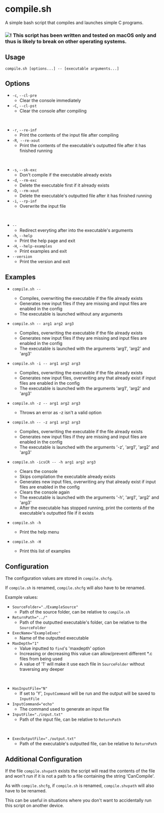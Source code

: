 # compile.sh

A simple bash script that compiles and launches simple C programs.
### ![!](https://via.placeholder.com/15/ff1111/ff1111.png) **This script has been written and tested on macOS only and thus is likely to break on other operating systems.**

## Usage
	compile.sh [options...] -- [executable arguments...]

## Options

 - `-c`, `--cl-pre`
	 - Clear the console immediately
 - `-C`, `--cl-pst`
	 - Clear the console after compiling
<br>

 - `-r`, `--re-inf`
	 - Print the contents of the input file after compiling
 - `-R`,` --re-xout`
	 - Print the contents of the executable's outputted file after it has finished running
<br>

 - `-s`, `--sk-exc`
	 - Don't compile if the executable already exists
 - `-d`, `--rm-exc`
	 - Delete the executable first if it already exists
 - `-D`, `--rm-xout`
	 - Delete the executable's outputted file after it has finished running
 - `-i`, `--rp-inf`
	 - Overwrite the input file
<br>

 - `--`
	 - Redirect everyting after into the executable's arguments
 - `-h`, `--help`
	 - Print the help page and exit
 - `-H`, `--help-examples`
	 - Print examples and exit
 - `--version`
	 - Print the version and exit

## Examples

 - `compile.sh --`
	 - Compiles, overwriting the executable if the file already exists
	 - Generates new input files if they are missing and input files are enabled in the config
	 - The executable is launched without any arguments

 - `compile.sh -- arg1 arg2 arg3`
	 - Compiles, overwriting the executable if the file already exists
	 - Generates new input files if they are missing and input files are enabled in the config
	 - The executable is launched with the arguments 'arg1', 'arg2' and 'arg3'

 - `compile.sh -i -- arg1 arg2 arg3`
	 - Compiles, overwriting the executable if the file already exists
	 - Generates new input files, overwriting any that already exist if input files are enabled in the config
	 - The executable is launched with the arguments 'arg1', 'arg2' and 'arg3'

 - `compile.sh -z -- arg1 arg2 arg3`
	 - Throws an error as -z isn't a valid option

 - `compile.sh -- -z arg1 arg2 arg3`
	 - Compiles, overwriting the executable if the file already exists
	 - Generates new input files if they are missing and input files are enabled in the config
	 - The executable is launched with the arguments '-z', 'arg1', 'arg2' and 'arg3'

 - `compile.sh -icsCR -- -h arg1 arg2 arg3`
	 - Clears the console
	 - Skips compilation the executable already exists
	 - Generates new input files, overwriting any that already exist if input files are enabled in the config
	 - Clears the console again
	 - The executable is launched with the arguments '-h', 'arg1', 'arg2' and 'arg3'
	 - After the executable has stopped running, print the contents of the executable's outputted file if it exists

 - `compile.sh -h`
	 - Print the help menu

 - `compile.sh -H`
	 - Print this list of examples

## Configuration

The configuration values are stored in `compile.shcfg`.

If `compile.sh` is renamed, `compile.shcfg` will also have to be renamed.

Example values:

 - `SourceFolder="./ExampleSource"`
	 - Path of the source folder, can be relative to `compile.sh`
 - `ReturnPath="../"`
	 - Path of the outputted executable's folder, can be relative to the `SourceFolder`
 - `ExecName="ExampleExec"`
	 - Name of the outputted executable
 - `MaxDepth="1"`
	 - Value inputted to `find`'s 'maxdepth' option
	 - Increasing or decreasing this value can allow/prevent different *.c files from being used
	 - A value of '1' will make it use each file in `SourceFolder` without traversing any deeper
<br>

 - `HasInputFile="N"`
	 - If set to 'Y', `InputCommand` will be run and the output will be saved to `InputFile`
 - `InputCommand="echo"`
	 - The command used to generate an input file
 - `InputFile="./input.txt"`
	 - Path of the input file, can be relative to `ReturnPath`
<br>

 - `ExecOutputFile="./output.txt"`
	 - Path of the executable's outputted file, can be relative to `ReturnPath`

## Additional Configuration

If the file `compile.shvpath` exists the script will read the contents of the file and won't run if it is not a path to a file containing the string 'CanCompile'.

As with `compile.shcfg`, if `compile.sh` is renamed, `compile.shvpath` will also have to be renamed.

This can be useful in situations where you don't want to accidentally run this script on another device.
